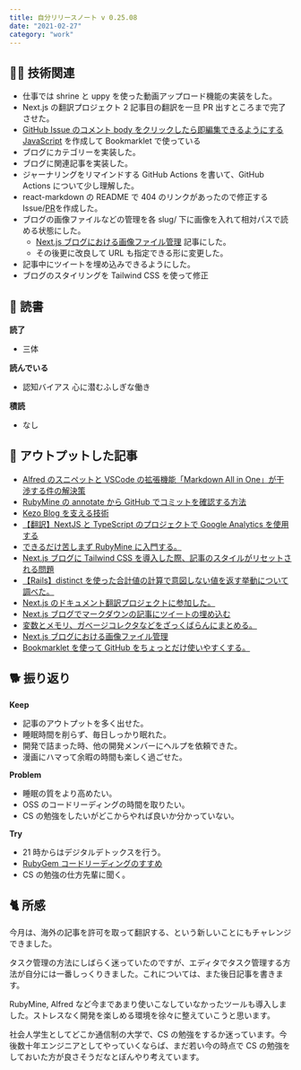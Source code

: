 ```yaml
---
title: 自分リリースノート v 0.25.08
date: "2021-02-27"
category: "work"
---
```


## 👨‍💻 技術関連

- 仕事では shrine と uppy を使った動画アップロード機能の実装をした。
- Next.js の翻訳プロジェクト 2 記事目の翻訳を一旦 PR 出すところまで完了させた。
- [GitHub Issue のコメント body をクリックしたら即編集できるようにする JavaScript](https://gist.github.com/kenzo-tanaka/7f0681cd33230c63c338df5faeaaa044) を作成して Bookmarklet で使っている
- ブログにカテゴリーを実装した。
- ブログに関連記事を実装した。
- ジャーナリングをリマインドする GitHub Actions を書いて、GitHub Actions について少し理解した。
- react-markdown の README で 404 のリンクがあったので修正する Issue/[PR](https://github.com/remarkjs/react-markdown/pull/543)を作成した。
- ブログの画像ファイルなどの管理を各 slug/ 下に画像を入れて相対パスで読める状態にした。
  - [Next.js ブログにおける画像ファイル管理](https://kenzoblog.vercel.app/posts/nextjs-blog-asset) 記事にした。
  - その後更に改良して URL も指定できる形に変更した。
- 記事中にツイートを埋め込みできるようにした。
- ブログのスタイリングを Tailwind CSS を使って修正

## 📕 読書

**読了**

- 三体

**読んでいる**

- 認知バイアス 心に潜むふしぎな働き

**積読**

- なし

## 📝 アウトプットした記事

- [Alfred のスニペットと VSCode の拡張機能「Markdown All in One」が干渉する件の解決策](https://kenzoblog.vercel.app/posts/alfred-conflicts-vscode-extension)
- [RubyMine の annotate から GitHub でコミットを確認する方法](https://kenzoblog.vercel.app/posts/rubymine-to-github)
- [Kezo Blog を支える技術](https://kenzoblog.vercel.app/posts/blog-dev-stack)
- [【翻訳】NextJS と TypeScript のプロジェクトで Google Analytics を使用する](https://kenzoblog.vercel.app/posts/next-ga)
- [できるだけ苦しまず RubyMine に入門する。](https://kenzoblog.vercel.app/posts/rubymine-catch-up)
- [Next.js ブログに Tailwind CSS を導入した際、記事のスタイルがリセットされる問題](https://kenzoblog.vercel.app/posts/update-style-with-tailwind)
- [【Rails】distinct を使った合計値の計算で意図しない値を返す挙動について調べた。](https://kenzoblog.vercel.app/posts/rails-scope-distinct)
- [Next.js のドキュメント翻訳プロジェクトに参加した。](https://kenzoblog.vercel.app/posts/next-doc-translation)
- [Next.js ブログでマークダウンの記事にツイートの埋め込む](https://kenzoblog.vercel.app/posts/tweet-embed-nextjs)
- [変数とメモリ、ガベージコレクタなどをざっくばらんにまとめる。](https://kenzoblog.vercel.app/posts/var-and-memory)
- [Next.js ブログにおける画像ファイル管理](https://kenzoblog.vercel.app/posts/nextjs-blog-asset)
- [Bookmarklet を使って GitHub をちょっとだけ使いやすくする。](https://kenzoblog.vercel.app/posts/bookmarklet)

## 🐕 振り返り

**Keep**

- 記事のアウトプットを多く出せた。
- 睡眠時間を削らず、毎日しっかり眠れた。
- 開発で詰まった時、他の開発メンバーにヘルプを依頼できた。
- 漫画にハマって余暇の時間も楽しく過ごせた。

**Problem**

- 睡眠の質をより高めたい。
- OSS のコードリーディングの時間を取りたい。
- CS の勉強をしたいがどこからやれば良いか分かっていない。

**Try**

- 21 時からはデジタルデトックスを行う。
- [RubyGem コードリーディングのすすめ](https://blog.freedom-man.com/try-rubygem-codereading)
- CS の勉強の仕方先輩に聞く。

## 🐈 所感

今月は、海外の記事を許可を取って翻訳する、という新しいことにもチャレンジできました。

タスク管理の方法にしばらく迷っていたのですが、エディタでタスク管理する方法が自分には一番しっくりきました。これについては、また後日記事を書きます。

RubyMine, Alfred など今まであまり使いこなしていなかったツールも導入しました。ストレスなく開発を楽しめる環境を徐々に整えていこうと思います。

社会人学生としてどこか通信制の大学で、CS の勉強をするか迷っています。今後数十年エンジニアとしてやっていくならば、まだ若い今の時点で CS の勉強をしておいた方が良さそうだなとぼんやり考えています。
